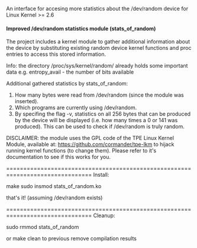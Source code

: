 An interface for accesing more statistics about the /dev/random device
for Linux Kernel >= 2.6

#### Improved /dev/random statistics module (stats_of_random)

The project includes a kernel module to gather additional 
information about the device by substituting existing random device
kernel functions and proc entries to access this stored information.

Info: the directory /proc/sys/kernel/random/ already holds some important data
e.g. entropy_avail - the number of bits available

Additional gathered statistics by stats_of_random:

1. How many bytes were read from /dev/random (since the module was inserted).
2. Which programs are currently using /dev/random.
3. By specifing the flag -v, statistics on all 256 bytes that can be produced by the device 
will be displayed (i.e. how many times a 0 or 141 was produced). This can be used to check
if /dev/random is truly random.


DISCLAIMER: the module uses the GPL code of the TPE Linux Kernel Module, available at:
https://github.com/cormander/tpe-lkm to hijack running kernel functions (to change them).
Please refer to it's documentation to see if this works for you.


===============================================================================
Install:

make
sudo insmod stats_of_random.ko

that's it!
(assuming /dev/random exists)

===============================================================================
Cleanup:

sudo rmmod stats_of_random

or make clean to previous remove compilation results
